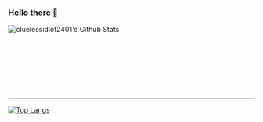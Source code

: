 ### Hello there 👋

<img align="left" alt="cluelessidiot2401's Github Stats" src="https://github-readme-stats.vercel.app/api?username=cluelessidiot2401&theme=dark&show_icons=true&hide_border=true" />
<br>
<br>
<br>
<br>
<br>
<br>
<br>
<br>

---



[![Top Langs](https://github-readme-stats.vercel.app/api/top-langs/?username=cluelessidiot2401)](https://github.com/anuraghazra/github-readme-stats)

<!--
**cluelessidiot2401/cluelessidiot2401** is a ✨ _special_ ✨ repository because its `README.md` (this file) appears on your GitHub profile.

Here are some ideas to get you started:

- 🔭 I’m currently working on ...
- 🌱 I’m currently learning ...
- 👯 I’m looking to collaborate on ...
- 🤔 I’m looking for help with ...
- 💬 Ask me about ...
- 📫 How to reach me: ...
- 😄 Pronouns: ...
- ⚡ Fun fact: ...
-->
